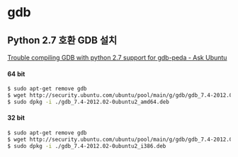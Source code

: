 # gdb


## Python 2.7 호환 GDB 설치 

[Trouble compiling GDB with python 2.7 support for gdb-peda - Ask Ubuntu](http://askubuntu.com/questions/548435/trouble-compiling-gdb-with-python-2-7-support-for-gdb-peda)

#### 64 bit

```bash
$ sudo apt-get remove gdb
$ wget http://security.ubuntu.com/ubuntu/pool/main/g/gdb/gdb_7.4-2012.02-0ubuntu2_amd64.deb
$ sudo dpkg -i ./gdb_7.4-2012.02-0ubuntu2_amd64.deb
```

#### 32 bit

```bash
$ sudo apt-get remove gdb
$ wget http://security.ubuntu.com/ubuntu/pool/main/g/gdb/gdb_7.4-2012.02-0ubuntu2_amd64.deb
$ sudo dpkg -i ./gdb_7.4-2012.02-0ubuntu2_i386.deb
```